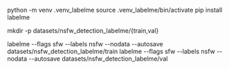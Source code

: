 python -m venv .venv_labelme
source .venv_labelme/bin/activate
pip install labelme

mkdir -p datasets/nsfw_detection_labelme/{train,val}

labelme --flags sfw --labels nsfw --nodata --autosave datasets/nsfw_detection_labelme/train
labelme --flags sfw --labels nsfw --nodata --autosave datasets/nsfw_detection_labelme/val
